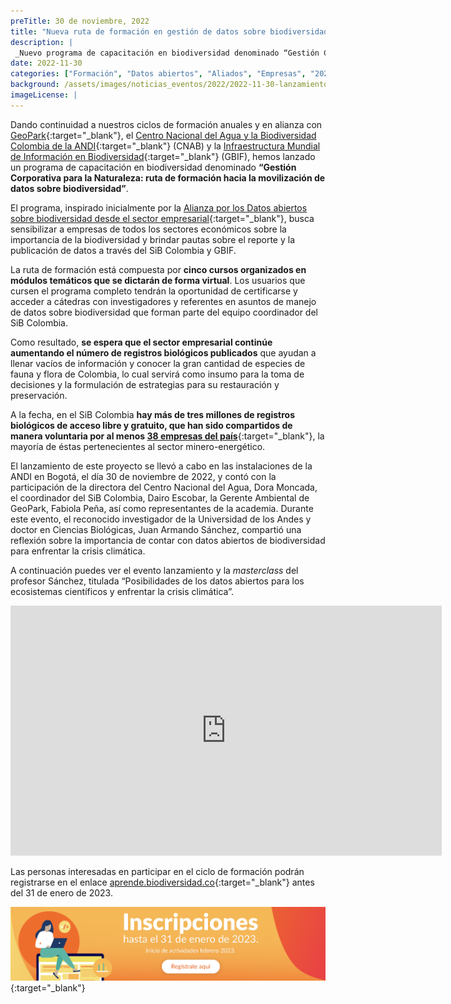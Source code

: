```yaml
---
preTitle: 30 de noviembre, 2022
title: "Nueva ruta de formación en gestión de datos sobre biodiversidad para empresas"
description: |
 _Nuevo programa de capacitación en biodiversidad denominado “Gestión Corporativa para la Naturaleza: ruta de formación hacia la movilización de datos sobre biodiversidad”._
date: 2022-11-30
categories: ["Formación", "Datos abiertos", "Aliados", "Empresas", "2022"]
background: /assets/images/noticias_eventos/2022/2022-11-30-lanzamiento-ruta-formacion.jpg
imageLicense: |
---
```


Dando continuidad a nuestros ciclos de formación anuales y en alianza con [GeoPark](https://www.geo-park.com/es/){:target="_blank"}, el [Centro Nacional del Agua y la Biodiversidad Colombia de la ANDI](https://www.andi.com.co/Home/Pagina/21-centro-nacional-del-agua-y-la-biodiversida){:target="_blank"} (CNAB) y la [Infraestructura Mundial de Información en Biodiversidad](https://www.gbif.org/){:target="_blank"} (GBIF), hemos lanzado un programa de capacitación en biodiversidad denominado **“Gestión Corporativa para la Naturaleza: ruta de formación hacia la movilización de datos sobre biodiversidad”**. 

El programa, inspirado inicialmente por la [Alianza por los Datos abiertos sobre biodiversidad desde el sector empresarial](https://biodiversidad.co/empresas){:target="_blank"}, busca sensibilizar a empresas de todos los sectores económicos sobre la importancia de la biodiversidad y brindar pautas sobre el reporte y la publicación de datos a través del SiB Colombia y GBIF.

La ruta de formación está compuesta por **cinco cursos organizados en módulos temáticos que se dictarán de forma virtual**. Los usuarios que cursen el programa completo tendrán la oportunidad de certificarse y acceder a cátedras con investigadores y referentes en asuntos de manejo de datos sobre biodiversidad que forman parte del equipo coordinador del SiB Colombia.

Como resultado, **se espera que el sector empresarial continúe aumentando el número de registros biológicos publicados** que ayudan a llenar vacíos de información y conocer la gran cantidad de especies de fauna y flora de Colombia, lo cual servirá como insumo para la toma de decisiones y la formulación de estrategias para su restauración y preservación.

A la fecha, en el SiB Colombia **hay más de tres millones de registros biológicos de acceso libre y gratuito, que han sido compartidos de manera voluntaria por al menos [38 empresas del país](https://biodiversidad.co/empresas#cu%C3%A1les-empresas-ya-publican-datos)**{:target="_blank"}, la mayoría de éstas pertenecientes al sector minero-energético.

El lanzamiento de este proyecto se llevó a cabo en las instalaciones de la ANDI en Bogotá, el día 30 de noviembre de 2022, y contó con la participación de la directora del Centro Nacional del Agua, Dora Moncada, el coordinador del SiB Colombia, Dairo Escobar, la Gerente Ambiental de GeoPark, Fabiola Peña, así como representantes de la academia. Durante este evento, el reconocido investigador de la Universidad de los Andes y doctor en Ciencias Biológicas, Juan Armando Sánchez, compartió una reflexión sobre la importancia de contar con datos abiertos de biodiversidad para enfrentar la crisis climática.

A continuación puedes ver el evento lanzamiento y la _masterclass_ del profesor Sánchez, titulada “Posibilidades de los datos abiertos para los ecosistemas científicos y enfrentar la crisis climática”.


<iframe width="690" height="400" src="https://www.youtube.com/embed/8SceS_l9ckk" title="YouTube video player" frameborder="0" allow="accelerometer; autoplay; clipboard-write; encrypted-media; gyroscope; picture-in-picture" allowfullscreen></iframe>


Las personas interesadas en participar en el ciclo de formación podrán registrarse en el enlace [aprende.biodiversidad.co](https://aprende.biodiversidad.co/){:target="_blank"} antes del 31 de enero de 2023.

[![](/assets/images/noticias_eventos/2022/2022-11-30-banner-inscripciones-ruta-formacion-empresas.png)]([https://aprende.biodiversidad.co/main/auth/inscription.php](https://aprende.biodiversidad.co/main/auth/inscription.php)){:target="_blank"}
